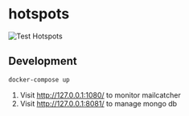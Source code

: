 # hotspots

![Test Hotspots](https://github.com/necsam/hotspots/workflows/Test%20Hotspots/badge.svg?event=push)

## Development

```bash 
docker-compose up
```

1. Visit http://127.0.0.1:1080/ to monitor mailcatcher
2. Visit http://127.0.0.1:8081/ to manage mongo db


